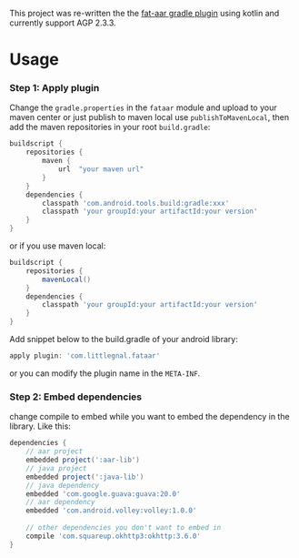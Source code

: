 This project was re-written the the [fat-aar gradle plugin](https://github.com/Vigi0303/fat-aar-plugin) using kotlin and currently support AGP 2.3.3.

# Usage 
### Step 1: Apply plugin
Change the `gradle.properties` in the `fataar` module and upload to your maven center or just publish to maven local use `publishToMavenLocal`, then add the maven repositories in your root `build.gradle`:
```groovy
buildscript {
    repositories {
        maven {
            url  "your maven url"
        }
    }
    dependencies {
        classpath 'com.android.tools.build:gradle:xxx'
        classpath 'your groupId:your artifactId:your version'
    }
}
```

or if you use maven local:

```groovy
buildscript {
    repositories {
        mavenLocal()
    }
    dependencies {
        classpath 'your groupId:your artifactId:your version'
    }
}
```

Add snippet below to the build.gradle of your android library:
```groovy
apply plugin: 'com.littlegnal.fataar'
```

or you can modify the plugin name in the `META-INF`.

### Step 2: Embed dependencies
change compile to embed while you want to embed the dependency in the library. Like this:
```groovy
dependencies {
    // aar project
    embedded project(':aar-lib')
    // java project
    embedded project(':java-lib')
    // java dependency
    embedded 'com.google.guava:guava:20.0'
    // aar dependency
    embedded 'com.android.volley:volley:1.0.0'
  
    // other dependencies you don't want to embed in
    compile 'com.squareup.okhttp3:okhttp:3.6.0'
}
```

